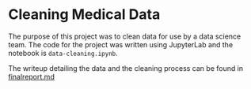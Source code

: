 # Cleaning Medical Data

The purpose of this project was to clean data for use by a data science team. The code for the project was written using JupyterLab and the notebook is ``data-cleaning.ipynb``.

The writeup detailing the data and the cleaning process can be found in [finalreport.md](https://github.com/cjhammons/Data-Cleaning-Project/blob/master/final-report.md)
